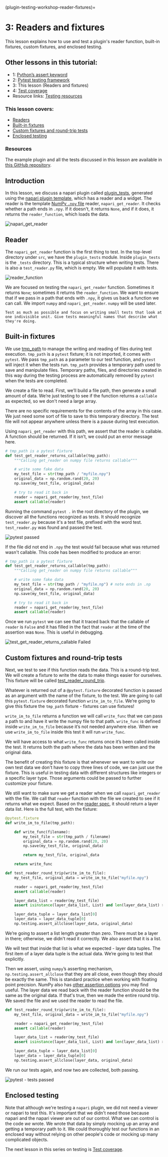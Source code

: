 (plugin-testing-workshop-reader-fixtures)=

# 3: Readers and fixtures

This lesson explains how to use and test a plugin's reader function, built-in fixtures, custom fixtures, and enclosed testing.

## Other lessons in this tutorial:

* 1: [Python’s assert keyword](plugin-testing-workshop-assert)
* 2: [Pytest testing framework](plugin-testing-workshop-pytest)
* 3: This lesson (Readers and fixtures)
* 4: [Test coverage](plugin-testing-workshop-coverage)
* Resource links: [Testing resources](plugin-testing-resources)

### This lesson covers:
* [Readers](#reader)
* [Built-in fixtures](#built-in-fixtures)
* [Custom fixtures and round-trip tests](#custom-fixtures-and-round-trip-tests)
* [Enclosed testing](#enclosed-testing)

### Resources
The example plugin and all the tests discussed in this lesson are available in [this GitHub repository](https://github.com/DragaDoncila/plugin-tests).

## Introduction
In this lesson, we discuss a napari plugin called [plugin_tests](https://github.com/DragaDoncila/plugin-tests/tree/main/src/plugin_tests), generated using the [napari plugin template](https://github.com/napari/napari-plugin-template), which has a reader and a widget. The reader is the template [NumPy `.npy` file](https://numpy.org/doc/stable/reference/generated/numpy.lib.format.html#npy-format) reader, `napari_get_reader`. It checks whether a path ends in `.npy`. If it doesn't, it returns `None`, and if it does, it returns the `reader_function`, which loads the data.

![napari_get_reader](../../_static/images/napari_plugins_1st_napari_get_reader.png)

## Reader
The `napari_get_reader` function is the first thing to test. In the top-level directory under `src`, we have the `plugin_tests` module. Inside `plugin_tests` is the `_tests` directory. This is a typical structure when writing tests. There is also a `test_reader.py` file, which is empty. We will populate it with tests.

![reader_function](../../_static/images/napari_plugins_2nd_reader_function.png)

We are focused on testing the `napari_get_reader` function. Sometimes it returns `None`; sometimes it returns the `reader_function`. We want to ensure that if we pass in a path that ends with `.npy`, it gives us back a function we can call.  We import `numpy` and `napari_get_reader`. `numpy` will be used later.

```{tip}
Test as much as possible and focus on writing small tests that look at one indivisible unit. Give tests meaningful names that describe what they're doing.
```

## Built-in fixtures
We use [tmp_path](https://docs.pytest.org/en/7.1.x/how-to/tmp_path.html#the-tmp-path-fixture) to manage the writing and reading of files during test execution. `tmp_path` is a `pytest` fixture; it is not imported, it comes with `pytest`. We pass `tmp_path` as a parameter to our test function, and `pytest` will inject it when the tests run. `tmp_path` provides a temporary path used to save and manipulate files. Temporary paths, files, and directories created in this way during the testing process are automatically removed by `pytest` when the tests are completed.

We create a file to read. First, we’ll build a file path, then generate a small amount of data. We’re just testing to see if the function returns a `callable` as expected, so we don't need a large array.

There are no specific requirements for the contents of the array in this case. We just need some sort of file to save to this temporary directory. The test file will not appear anywhere unless there is a pause during test execution.


Using `napari_get_reader` with this path, we assert that the reader is callable. A function should be returned. If it isn’t, we could put an error message here.

```python
# tmp_path is a pytest fixture
def test_get_reader_returns_callable(tmp_path):
    """Calling get_reader on numpy file returns callable"""

    # write some fake data
    my_test_file = str(tmp_path / "myfile.npy")
    original_data = np.random.rand(20, 20)
    np.save(my_test_file, original_data)

    # try to read it back in
    reader = napari_get_reader(my_test_file)
    assert callable(reader)
```

Running the command `pytest .` in the root directory of the plugin, we discover all the functions recognized as tests. It should recognize `test_reader.py` because it's a test file, prefixed with the word test. `test_reader.py` was found and passed the test.

![pytest passed](../../_static/images/napari_plugins_3rd_pytest_passed.png)

If the file did not end in `.npy` the test would fail because what was returned wasn't callable. This code has been modified to produce an error:
```python
# tmp_path is a pytest fixture
def test_get_reader_returns_callable(tmp_path):
    """Calling get_reader on numpy file returns callable"""

    # write some fake data
    my_test_file = str(tmp_path / "myfile.np") # note ends in .np
    original_data = np.random.rand(20, 20)
    np.save(my_test_file, original_data)

    # try to read it back in
    reader = napari_get_reader(my_test_file)
    assert callable(reader)
```
Once we run `pytest` we can see that it traced back that the callable of `reader` is `False` and it has filled in the fact that `reader` at the time of the assertion was `None`. This is useful in debugging.

![test_get_reader_returns_callable Failed](../../_static/images/napari_plugins_4th_test_get_reader_returns_callable-failed.png)

## Custom fixtures and round-trip tests
Next, we test to see if this function reads the data. This is a round-trip test. We will create a fixture to write the data to make things easier for ourselves. This fixture will be called [test_reader_round_trip](https://github.com/DragaDoncila/plugin-tests/blob/effb32d6e3b191ad83e69813b26ae8695210f5ad/src/plugin_tests/_tests/test_reader.py#L39).

Whatever is returned out of a `@pytest.fixture` decorated function is passed as an argument with the name of the fixture, to the test. We are going to call this `pytest.fixture` decorated function `write_im_to_file`. We’re going to give this fixture the `tmp_path` fixture - fixtures can use fixtures!

`write_im_to_file` returns a function we will call `write_func` that we can pass a path to and have it write the numpy file to that path. `write_func` is defined inside `write_im_to_file` because it’s not needed anywhere else. When we use `write_im_to_file` inside this test it will run `write_func`.

We will have access to what `write_func` returns once it’s been called inside the test. It returns both the path where the data has been written and the original data.

The benefit of creating this fixture is that whenever we want to write our own test data we don't have to copy three lines of code, we can just use the fixture. This is useful in testing data with different structures like integers or a specific layer type. Those arguments could be passed to further customize your fixture.

We still want to make sure we get a reader when we call `napari_get_reader` with the file. We call that `reader` function with the file we created to see if it returns what we expect. Based on the [reader spec](https://napari.org/stable/plugins/contributions.html#contributions-readers), it should return a layer data list. Here is the full test, with the fixture:
```python
@pytest.fixture
def write_im_to_file(tmp_path):

    def write_func(filename):
        my_test_file = str(tmp_path / filename)
        original_data = np.random.rand(20, 20)
        np.save(my_test_file, original_data)

        return my_test_file, original_data

    return write_func

def test_reader_round_trip(write_im_to_file):
    my_test_file, original_data = write_im_to_file("myfile.npy")

    reader = napari_get_reader(my_test_file)
    assert callable(reader)

    layer_data_list = reader(my_test_file)
    assert isinstance(layer_data_list, List) and len(layer_data_list) > 0

    layer_data_tuple = layer_data_list[0]
    layer_data = layer_data_tuple[0]
    np.testing.assert_allclose(layer_data, original_data)
```
We’re going to assert a list length greater than zero. There must be a layer in there; otherwise, we didn't read it correctly. We also assert that it is a list.

We will test that inside that list is what we expected - layer data tuples. The first item of a layer data tuple is the actual data. We’re going to test that explicitly.

Then we assert, using `numpy`’s asserting mechanism, `np.testing.assert_allclose` that they are all close, even though they should be exactly the same. This is standard practice when working with floating point precision. NumPy also has [other assertion options](https://numpy.org/doc/stable/reference/routines.testing.html) you may find useful. The layer data we read back with the reader function should be the same as the original data. If that's true, then we made the entire round trip. We saved the file and we used the reader to read the file.
```python
def test_reader_round_trip(write_im_to_file):
    my_test_file, original_data = write_im_to_file("myfile.npy")

    reader = napari_get_reader(my_test_file)
    assert callable(reader)

    layer_data_list = reader(my_test_file)
    assert isinstance(layer_data_list, List) and len(layer_data_list) > 0

    layer_data_tuple = layer_data_list[0]
    layer_data = layer_data_tuple[0]
    np.testing.assert_allclose(layer_data, original_data)
```
We run our tests again, and now two are collected, both passing.

![pytest - tests passed](../../_static/images/napari_plugins_5th_tests_passed.png)


## Enclosed testing
Note that although we're testing a `napari` plugin, we did not need a viewer or napari to test this. It's important that we didn't need those because napari and the napari viewer are out of our control. What we can control is the code _we_ wrote. We wrote that data by simply mocking up an array and getting a temporary path to it. We could thoroughly test our functions in an enclosed way without relying on other people's code or mocking up many complicated objects.

The next lesson in this series on testing is [Test coverage](plugin-testing-workshop-coverage).
